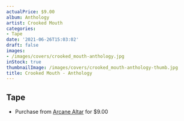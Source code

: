 ```yaml
---
actualPrice: $9.00
album: Anthology
artist: Crooked Mouth
categories:
- Tape
date: '2021-06-26T15:03:02'
draft: false
images:
- /images/covers/crooked_mouth-anthology.jpg
inStock: true
thumbnailImage: /images/covers/crooked_mouth-anthology-thumb.jpg
title: Crooked Mouth - Anthology
---
```


## Tape
* Purchase from [Arcane Altar](https://arcanealtar.bigcartel.com/product/crooked-mouth-anthology-tape) for $9.00
